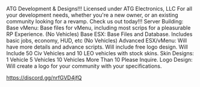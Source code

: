 ATG Development & Designs!!! Licensed under ATG Electronics, LLC
For all your development needs, whether you're a new owner, or an existing community looking for a revamp. Check us out today!!! 
Server Building:
Base vMenu: Base files for vMenu, including most scrips for a pleasurable RP Experience. (No Vehicles)
Base ESX: Base Files and Database. Includes basic jobs, economy, HUD, etc (No Vehicles) 
Advanced ESX/vMenu: Will have more details and advance scripts. Will include free logo design. Will Include 50 Civ Vehicles and 10 LEO vehicles with stock skins. 
Skin Designs:
1 Vehicle 
5 Vehicles 
10 Vehicles
More Than 10 Please Inquire. 
Logo Design: Will create a logo for your community with your specifications. 

https://discord.gg/nrfGVD4jfQ